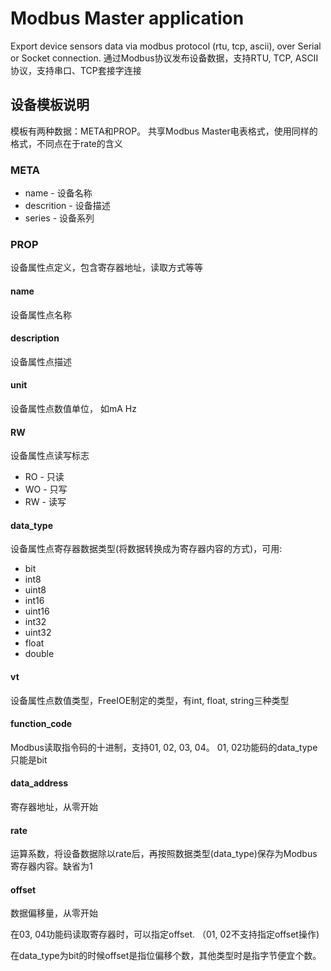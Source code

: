 # Modbus Master application

Export device sensors data via modbus protocol (rtu, tcp, ascii), over Serial or Socket connection.
通过Modbus协议发布设备数据，支持RTU, TCP, ASCII协议，支持串口、TCP套接字连接

## 设备模板说明

模板有两种数据：META和PROP。 共享Modbus Master电表格式，使用同样的格式，不同点在于rate的含义

### META

* name - 设备名称
* descrition - 设备描述
* series - 设备系列


### PROP

设备属性点定义，包含寄存器地址，读取方式等等


#### name

设备属性点名称

#### description

设备属性点描述

#### unit

设备属性点数值单位， 如mA Hz 

#### RW

设备属性点读写标志

* RO - 只读
* WO - 只写
* RW - 读写


#### data_type

设备属性点寄存器数据类型(将数据转换成为寄存器内容的方式)，可用:

* bit
* int8
* uint8
* int16
* uint16
* int32
* uint32
* float
* double


#### vt

设备属性点数值类型，FreeIOE制定的类型，有int, float, string三种类型


#### function_code

Modbus读取指令码的十进制，支持01, 02, 03, 04。 01, 02功能码的data_type只能是bit


#### data_address

寄存器地址，从零开始


#### rate

运算系数，将设备数据除以rate后，再按照数据类型(data_type)保存为Modbus寄存器内容。缺省为1

#### offset

数据偏移量，从零开始

在03, 04功能码读取寄存器时，可以指定offset. （01, 02不支持指定offset操作)

在data_type为bit的时候offset是指位偏移个数，其他类型时是指字节便宜个数。
